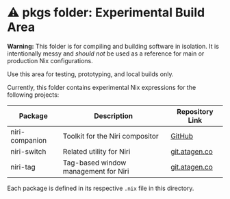 # ⚠️ pkgs folder: Experimental Build Area

**Warning:**
This folder is for compiling and building software in isolation.
It is intentionally messy and *should not* be used as a reference for main or production Nix configurations.

Use this area for testing, prototyping, and local builds only.

Currently, this folder contains experimental Nix expressions for the following projects:

| Package         | Description                                   | Repository Link                                               |
|-----------------|-----------------------------------------------|--------------------------------------------------------------|
| niri-companion  | Toolkit for the Niri compositor               | [GitHub](https://github.com/dybdeskarphet/niri-companion)    |
| niri-switch     | Related utility for Niri                      | [git.atagen.co](https://git.atagen.co/atagen/niri-switch)    |
| niri-tag        | Tag-based window management for Niri          | [git.atagen.co](https://git.atagen.co/atagen/niri-tag)       |

Each package is defined in its respective `.nix` file in this directory.
